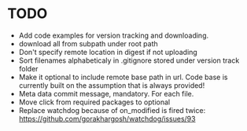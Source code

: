 # TODO

* Add code examples for version tracking and downloading.
* download all from subpath under root path
* Don't specify remote location in digest if not uploading
* Sort filenames alphabeticaly in .gitignore stored under version track folder
* Make it optional to include remote base path in url. Code base is currently
built on the assumption that is always provided!
* Meta data commit message, mandatory. For each file.
* Move click from required packages to optional
* Replace watchdog because of on_modified is fired twice: https://github.com/gorakhargosh/watchdog/issues/93